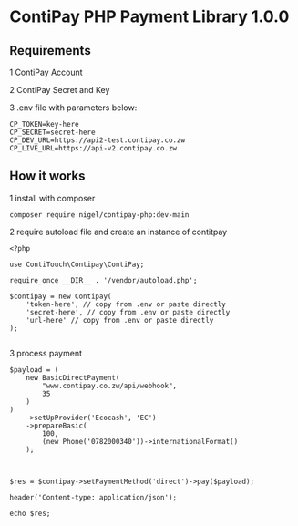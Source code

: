 <!-- @format -->

# ContiPay PHP Payment Library 1.0.0

## Requirements

1 ContiPay Account

2 ContiPay Secret and Key

3 .env file with parameters below:

```
CP_TOKEN=key-here
CP_SECRET=secret-here
CP_DEV_URL=https://api2-test.contipay.co.zw
CP_LIVE_URL=https://api-v2.contipay.co.zw
```

## How it works

1 install with composer

```
composer require nigel/contipay-php:dev-main

```

2 require autoload file and create an instance of contitpay

```
<?php

use ContiTouch\Contipay\ContiPay;

require_once __DIR__ . '/vendor/autoload.php';

$contipay = new Contipay(
    'token-here', // copy from .env or paste directly
    'secret-here', // copy from .env or paste directly
    'url-here' // copy from .env or paste directly
);


```

3 process payment

```
$payload = (
    new BasicDirectPayment(
        "www.contipay.co.zw/api/webhook",
        35
    )
)
    ->setUpProvider('Ecocash', 'EC')
    ->prepareBasic(
        100,
        (new Phone('0782000340'))->internationalFormat()
    );

    

$res = $contipay->setPaymentMethod('direct')->pay($payload);

header('Content-type: application/json');

echo $res;
```
